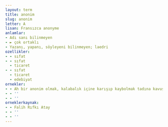 ```yaml
---
layout: term
title: anonim
slug: anonim
letter: A
lisan: Fransızca anonyme
anlamlar:
- Adı sanı bilinmeyen
- ► çok ortaklı
- Yazanı, yapanı, söyleyeni bilinmeyen; laedri
ozellikler:
- - sıfat
- - sıfat
  - ticaret
- - sıfat
  - ticaret
  - edebiyat
ornekler:
- - Ah bir anonim olmak, kalabalık içine karışıp kaybolmak tadına kavuşabilseydik.
- - ''
- - ''
orneklerkaynak:
- - Falih Rıfkı Atay
- - ''
- - ''
---
```


